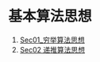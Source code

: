 # 基本算法思想

1. [Sec01_穷举算法思想](https://github.com/shenyuanluo/C_CPP_CommAlgorithm/tree/master/Ch02_%E5%9F%BA%E6%9C%AC%E7%AE%97%E6%B3%95%E6%80%9D%E6%83%B3/Sec01_%E7%A9%B7%E4%B8%BE%E7%AE%97%E6%B3%95%E6%80%9D%E6%83%B3)
2. [Sec02 递推算法思想]()